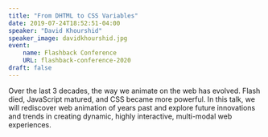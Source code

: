 ```yaml
---
title: "From DHTML to CSS Variables"
date: 2019-07-24T18:52:51-04:00
speaker: "David Khourshid"
speaker_image: davidkhourshid.jpg
event:
    name: Flashback Conference
    URL: flashback-conference-2020
draft: false
---
```


Over the last 3 decades, the way we animate on the web has evolved. Flash died, JavaScript matured, and CSS became more powerful. In this talk, we will rediscover web animation of years past and explore future innovations and trends in creating dynamic, highly interactive, multi-modal web experiences.